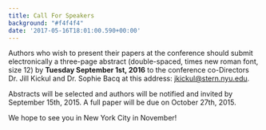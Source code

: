 ```yaml
---
title: Call For Speakers
background: "#f4f4f4"
date: '2017-05-16T18:01:00.590+00:00'
---
```

Authors who wish to present their papers at the conference should submit electronically a three-page abstract (double-spaced, times new roman font, size 12) by __Tuesday September 1st, 2016__ to the conference co-Directors Dr. Jill Kickul and Dr. Sophie Bacq at this address: jkickul@stern.nyu.edu.

Abstracts will be selected and authors will be notified and invited by September 15th, 2015. A full paper will be due on October 27th, 2015.

We hope to see you in New York City in November!
